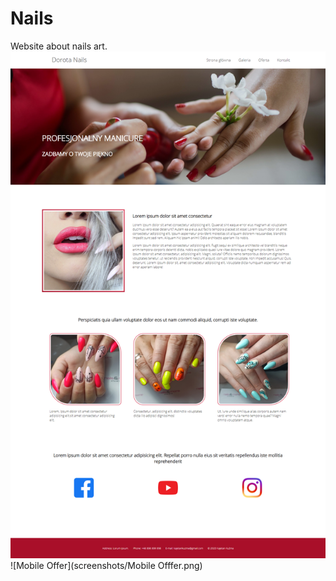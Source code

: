 # Nails
Website about nails art.
![Home](screenshots/Home.png)
![Mobile Offer](screenshots/Mobile Offfer.png)
